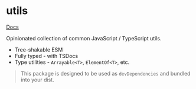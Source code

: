 # utils

[Docs](https://release.group-ds.com/dev-newbee-handbook/utils/utils.html)

Opinionated collection of common JavaScript / TypeScript utils.

- Tree-shakable ESM
- Fully typed - with TSDocs
- Type utilities - `Arrayable<T>`, `ElementOf<T>`, etc.

> This package is designed to be used as `devDependencies` and bundled into your dist.
